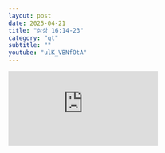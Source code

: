 ```yaml
---
layout: post
date: 2025-04-21
title: "삼상 16:14-23"
category: "qt"
subtitle: ""
youtube: "ulK_VBNfOtA"
---
```


<div class="youtube margin-large">
    <iframe src="https://www.youtube.com/embed/ulK_VBNfOtA" title="YouTube video player" frameborder="0" allow="accelerometer; autoplay; clipboard-write; encrypted-media; gyroscope; picture-in-picture; web-share" allowfullscreen></iframe>
</div>

